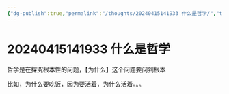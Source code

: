 ```yaml
---
{"dg-publish":true,"permalink":"/thoughts/20240415141933 什么是哲学/","tags":["哲学"],"noteIcon":"2","created":"2024-03-18T20:27:57+08:00","updated":"2024-10-12T13:38:19+08:00"}
---
```



# 20240415141933 什么是哲学

哲学是在探究根本性的问题，【为什么】这个问题要问到根本

比如，为什么要吃饭，因为要活着，为什么活着。。。
